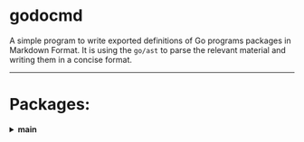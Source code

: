 # godocmd

A simple program to write exported definitions of Go programs packages in Markdown Format.
It is using the `go/ast` to parse the relevant material and writing them in a concise format.

---
# Packages:

<details>
	<summary> <strong> main </strong> </summary>	

---

##### Functions:

1. [`GetMappedSyntaxTree`](./main.go#L28). Description: No description provided.
2. [`Scan`](./main.go#L189). Description: No description provided.

---
##### Structs

1. [`StructDecl`](./type.go#L20). Description: No description provided.

	Methods:
	1. [`String`](./fmt.go#L13). Description: No description provided.
2. [`FuncDecls`](./type.go#L37). Description: No description provided.

	Methods:
	1. [`String`](./fmt.go#L17). Description: No description provided.
3. [`StructDecls`](./type.go#L35). Description: No description provided.

	Methods:
	1. [`String`](./fmt.go#L25). Description: No description provided.
4. [`Package`](./type.go#L12). Description: No description provided.

	Methods:
	1. [`String`](./fmt.go#L42). Description: No description provided.
5. [`Packages`](./type.go#L5). Description: No description provided.

	Methods:
	1. [`String`](./fmt.go#L72). Description: No description provided.
6. [`Pos`](./type.go#L7). Description: No description provided.

7. [`FuncDecl`](./type.go#L28). Description: No description provided.

	Methods:
	1. [`String`](./fmt.go#L9). Description: No description provided.

---
</details>
